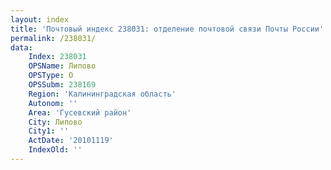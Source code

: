 ```yaml
---
layout: index
title: 'Почтовый индекс 238031: отделение почтовой связи Почты России'
permalink: /238031/
data:
    Index: 238031
    OPSName: Липово
    OPSType: О
    OPSSubm: 238169
    Region: 'Калининградская область'
    Autonom: ''
    Area: 'Гусевский район'
    City: Липово
    City1: ''
    ActDate: '20101119'
    IndexOld: ''
---
```

